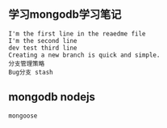 ## 学习mongodb学习笔记
	I'm the first line in the reaedme file
	I'm the second line
	dev test third line
	Creating a new branch is quick and simple.
	分支管理策略
	Bug分支 stash

## mongodb nodejs
	mongoose